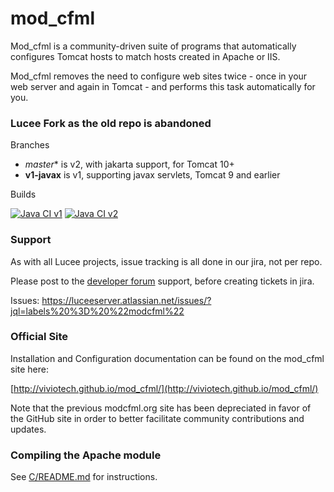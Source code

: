 # mod_cfml
Mod_cfml is a community-driven suite of programs that automatically configures Tomcat hosts to match hosts created in Apache or IIS. 

Mod_cfml removes the need to configure web sites twice - once in your web server and again in Tomcat - and performs this task automatically for you.

### Lucee Fork as the old repo is abandoned

Branches

- *master** is v2, with jakarta support, for Tomcat 10+
- **v1-javax** is v1, supporting javax servlets, Tomcat 9 and earlier

Builds

[![Java CI v1](https://github.com/lucee/mod_cfml/actions/workflows/ci.yml/badge.svg?branch=v1-javax)](https://github.com/lucee/mod_cfml/actions/workflows/ci.yml)
[![Java CI v2](https://github.com/lucee/mod_cfml/actions/workflows/ci.yml/badge.svg)](https://github.com/lucee/mod_cfml/actions/workflows/ci.yml)

### Support

As with all Lucee projects, issue tracking is all done in our jira, not per repo.

Please post to the [developer forum](https://dev.lucee.org/) support, before creating tickets in jira.

Issues: https://luceeserver.atlassian.net/issues/?jql=labels%20%3D%20%22modcfml%22

### Official Site

Installation and Configuration documentation can be found on the mod_cfml site here:

[http://viviotech.github.io/mod_cfml/](http://viviotech.github.io/mod_cfml/)

Note that the previous modcfml.org site has been depreciated in favor of the GitHub site in order to better facilitate community contributions and updates.

### Compiling the Apache module
See [C/README.md](C/README.md) for instructions.
